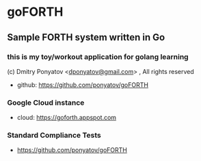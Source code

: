 # goFORTH
## Sample FORTH system written in Go
### this is my toy/workout application for golang learning

(c) Dmitry Ponyatov <<dponyatov@gmail.com>> , All rights reserved

* github: https://github.com/ponyatov/goFORTH

### Google Cloud instance

* cloud: https://goforth.appspot.com

### Standard Compliance Tests

* https://github.com/ponyatov/goFORTH
